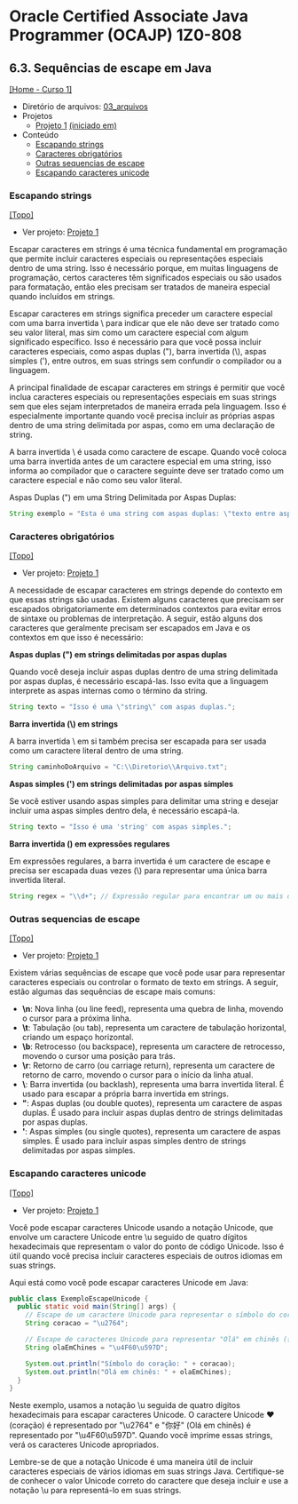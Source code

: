# Oracle Certified Associate Java Programmer (OCAJP) 1Z0-808

## 6.3. Sequências de escape em Java
[[Home - Curso 1]](../../README.md#curso-1)<br />

- Diretório de arquivos: [03_arquivos](./03_arquivos/)
- Projetos
  - [Projeto 1](./03_arquivos/proj_01/) [(iniciado em)](#escapando-strings)
- Conteúdo
  - [Escapando strings](#escapando-strings)
  - [Caracteres obrigatórios](#caracteres-obrigatórios)
  - [Outras sequencias de escape](#outras-sequencias-de-escape)
  - [Escapando caracteres unicode](#escapando-caracteres-unicode)

### Escapando strings
[[Topo]](#)<br />

- Ver projeto: [Projeto 1](./03_arquivos/proj_01/)

Escapar caracteres em strings é uma técnica fundamental em programação que permite incluir caracteres especiais ou representações especiais dentro de uma string. Isso é necessário porque, em muitas linguagens de programação, certos caracteres têm significados especiais ou são usados para formatação, então eles precisam ser tratados de maneira especial quando incluídos em strings.

Escapar caracteres em strings significa preceder um caractere especial com uma barra invertida \ para indicar que ele não deve ser tratado como seu valor literal, mas sim como um caractere especial com algum significado específico. Isso é necessário para que você possa incluir caracteres especiais, como aspas duplas ("), barra invertida (\\), aspas simples ('), entre outros, em suas strings sem confundir o compilador ou a linguagem.

A principal finalidade de escapar caracteres em strings é permitir que você inclua caracteres especiais ou representações especiais em suas strings sem que eles sejam interpretados de maneira errada pela linguagem. Isso é especialmente importante quando você precisa incluir as próprias aspas dentro de uma string delimitada por aspas, como em uma declaração de string.

A barra invertida \ é usada como caractere de escape. Quando você coloca uma barra invertida antes de um caractere especial em uma string, isso informa ao compilador que o caractere seguinte deve ser tratado como um caractere especial e não como seu valor literal.

Aspas Duplas (") em uma String Delimitada por Aspas Duplas:

```java
String exemplo = "Esta é uma string com aspas duplas: \"texto entre aspas\".";
```

### Caracteres obrigatórios
[[Topo]](#)<br />

- Ver projeto: [Projeto 1](./03_arquivos/proj_01/)

A necessidade de escapar caracteres em strings depende do contexto em que essas strings são usadas. Existem alguns caracteres que precisam ser escapados obrigatoriamente em determinados contextos para evitar erros de sintaxe ou problemas de interpretação. A seguir, estão alguns dos caracteres que geralmente precisam ser escapados em Java e os contextos em que isso é necessário:

**Aspas duplas (") em strings delimitadas por aspas duplas**

Quando você deseja incluir aspas duplas dentro de uma string delimitada por aspas duplas, é necessário escapá-las. Isso evita que a linguagem interprete as aspas internas como o término da string.

```java
String texto = "Isso é uma \"string\" com aspas duplas.";
```

**Barra invertida (\\) em strings**

A barra invertida \ em si também precisa ser escapada para ser usada como um caractere literal dentro de uma string.

```java
String caminhoDoArquivo = "C:\\Diretorio\\Arquivo.txt";
```

**Aspas simples (') em strings delimitadas por aspas simples**

Se você estiver usando aspas simples para delimitar uma string e desejar incluir uma aspas simples dentro dela, é necessário escapá-la.

```java
String texto = "Isso é uma 'string' com aspas simples.";
```

**Barra invertida (\) em expressões regulares**

Em expressões regulares, a barra invertida é um caractere de escape e precisa ser escapada duas vezes (\\) para representar uma única barra invertida literal.

```java
String regex = "\\d+"; // Expressão regular para encontrar um ou mais dígitos
```

### Outras sequencias de escape
[[Topo]](#)<br />

- Ver projeto: [Projeto 1](./03_arquivos/proj_01/)

Existem várias sequências de escape que você pode usar para representar caracteres especiais ou controlar o formato de texto em strings. A seguir, estão algumas das sequências de escape mais comuns:

- **\n**: Nova linha (ou line feed), representa uma quebra de linha, movendo o cursor para a próxima linha.
- **\t**: Tabulação (ou tab), representa um caractere de tabulação horizontal, criando um espaço horizontal.
- **\b**: Retrocesso (ou backspace), representa um caractere de retrocesso, movendo o cursor uma posição para trás.
- **\r**: Retorno de carro (ou carriage return), representa um caractere de retorno de carro, movendo o cursor para o início da linha atual.
- **\\**: Barra invertida (ou backlash), representa uma barra invertida literal. É usado para escapar a própria barra invertida em strings.
- **\"**: Aspas duplas (ou double quotes), representa um caractere de aspas duplas. É usado para incluir aspas duplas dentro de strings delimitadas por aspas duplas.
- **\'**: Aspas simples (ou single quotes), representa um caractere de aspas simples. É usado para incluir aspas simples dentro de strings delimitadas por aspas simples.

### Escapando caracteres unicode
[[Topo]](#)<br />

- Ver projeto: [Projeto 1](./03_arquivos/proj_01/)

Você pode escapar caracteres Unicode usando a notação Unicode, que envolve um caractere Unicode entre \u seguido de quatro dígitos hexadecimais que representam o valor do ponto de código Unicode. Isso é útil quando você precisa incluir caracteres especiais de outros idiomas em suas strings. 

Aqui está como você pode escapar caracteres Unicode em Java:


```java
public class ExemploEscapeUnicode {
  public static void main(String[] args) {
    // Escape de um caractere Unicode para representar o símbolo do coração (❤)
    String coracao = "\u2764";

    // Escape de caracteres Unicode para representar "Olá" em chinês (你好)
    String olaEmChines = "\u4F60\u597D";

    System.out.println("Símbolo do coração: " + coracao);
    System.out.println("Olá em chinês: " + olaEmChines);
  }
}
```

Neste exemplo, usamos a notação \u seguida de quatro dígitos hexadecimais para escapar caracteres Unicode. O caractere Unicode ❤ (coração) é representado por "\u2764" e "你好" (Olá em chinês) é representado por "\u4F60\u597D". Quando você imprime essas strings, verá os caracteres Unicode apropriados.

Lembre-se de que a notação Unicode é uma maneira útil de incluir caracteres especiais de vários idiomas em suas strings Java. Certifique-se de conhecer o valor Unicode correto do caractere que deseja incluir e use a notação \u para representá-lo em suas strings.

